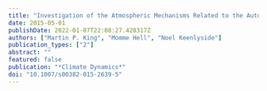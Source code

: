 ```yaml
---
title: "Investigation of the Atmospheric Mechanisms Related to the Autumn Sea Ice and Winter Circulation Link in the Northern Hemisphere"
date: 2015-05-01
publishDate: 2022-01-07T22:08:27.428317Z
authors: ["Martin P. King", "Momme Hell", "Noel Keenlyside"]
publication_types: ["2"]
abstract: ""
featured: false
publication: "*Climate Dynamics*"
doi: "10.1007/s00382-015-2639-5"
---
```


